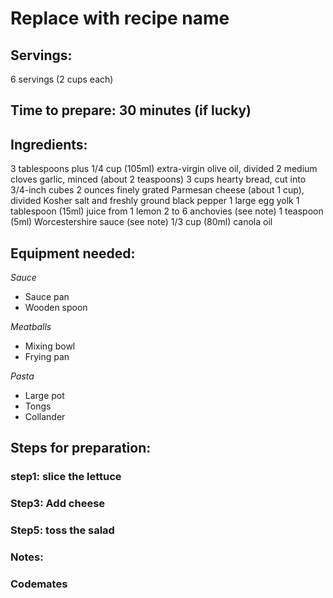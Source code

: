 # Replace with recipe name

## Servings: 
6 servings (2 cups each)

## Time to prepare: 30 minutes (if lucky)

## Ingredients:
3 tablespoons plus 1/4 cup (105ml) extra-virgin olive oil, divided
2 medium cloves garlic, minced (about 2 teaspoons)
3 cups hearty bread, cut into 3/4-inch cubes
2 ounces finely grated Parmesan cheese (about 1 cup), divided
Kosher salt and freshly ground black pepper
1 large egg yolk
1 tablespoon (15ml) juice from 1 lemon
2 to 6 anchovies (see note)
1 teaspoon (5ml) Worcestershire sauce (see note)
1/3 cup (80ml) canola oil

## Equipment needed:
*Sauce*
- Sauce pan
- Wooden spoon

*Meatballs*
- Mixing bowl
- Frying pan

*Pasta*
- Large pot
- Tongs
- Collander

## Steps for preparation:
### step1: slice the lettuce
### Step3: Add cheese
### Step5: toss the salad

### Notes:



### Codemates #
